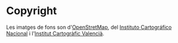 # Copyright 

Les imatges de fons son d'[OpenStretMap](https://www.openstreetmap.org/copyright), del [Instituto Cartográfico Nacional](https://www.ign.es/web/ign/portal) i l'[Institut Cartogràfic Valencià](https://icv.gva.es/va/condiciones-de-uso-de-la-geoinformacion-icv).